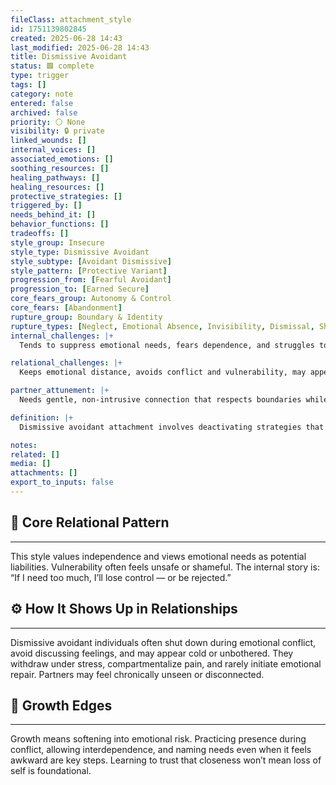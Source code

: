 ```yaml
---
fileClass: attachment_style
id: 1751139802845
created: 2025-06-28 14:43
last_modified: 2025-06-28 14:43
title: Dismissive Avoidant
status: 🟩 complete
type: trigger
tags: []
category: note
entered: false
archived: false
priority: ⚪ None
visibility: 🔒 private
linked_wounds: []
internal_voices: []
associated_emotions: []
soothing_resources: []
healing_pathways: []
healing_resources: []
protective_strategies: []
triggered_by: []
needs_behind_it: []
behavior_functions: []
tradeoffs: []
style_group: Insecure
style_type: Dismissive Avoidant
style_subtype: [Avoidant Dismissive]
style_pattern: [Protective Variant]
progression_from: [Fearful Avoidant]
progression_to: [Earned Secure]
core_fears_group: Autonomy & Control
core_fears: [Abandonment]
rupture_group: Boundary & Identity
rupture_types: [Neglect, Emotional Absence, Invisibility, Dismissal, Shaming, Overcontrol, Conditional Love]
internal_challenges: |+
  Tends to suppress emotional needs, fears dependence, and struggles to access or trust feelings. Often minimizes distress or rationalizes away pain.

relational_challenges: |+
  Keeps emotional distance, avoids conflict and vulnerability, may appear aloof, independent, or uninvested. Withdraws during emotional intensity.

partner_attunement: |+
  Needs gentle, non-intrusive connection that respects boundaries while offering safety. Responds to emotional steadiness and space-honoring gestures.

definition: |+
  Dismissive avoidant attachment involves deactivating strategies that minimize closeness and downplay emotional needs, often stemming from early emotional neglect.

notes: 
related: []
media: []
attachments: []
export_to_inputs: false
---
```


## 🧬 Core Relational Pattern
---
This style values independence and views emotional needs as potential liabilities. Vulnerability often feels unsafe or shameful. The internal story is: “If I need too much, I’ll lose control — or be rejected.”

## ⚙️ How It Shows Up in Relationships
---
Dismissive avoidant individuals often shut down during emotional conflict, avoid discussing feelings, and may appear cold or unbothered. They withdraw under stress, compartmentalize pain, and rarely initiate emotional repair. Partners may feel chronically unseen or disconnected.

## 🔄 Growth Edges
---
Growth means softening into emotional risk. Practicing presence during conflict, allowing interdependence, and naming needs even when it feels awkward are key steps. Learning to trust that closeness won’t mean loss of self is foundational.
